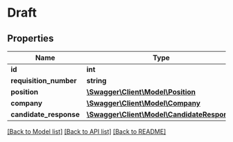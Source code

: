 # Draft

## Properties
Name | Type | Description | Notes
------------ | ------------- | ------------- | -------------
**id** | **int** |  | [optional] 
**requisition_number** | **string** |  | 
**position** | [**\Swagger\Client\Model\Position**](Position.md) |  | 
**company** | [**\Swagger\Client\Model\Company**](Company.md) |  | 
**candidate_response** | [**\Swagger\Client\Model\CandidateResponse**](CandidateResponse.md) |  | 

[[Back to Model list]](../README.md#documentation-for-models) [[Back to API list]](../README.md#documentation-for-api-endpoints) [[Back to README]](../README.md)


